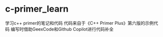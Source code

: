 # c-primer_learn
学习c++ primer的笔记和代码
代码来自于《C++ Primer Plus》第六版的示例代码
编写时借助GeexCode和Github Copilot进行代码补全